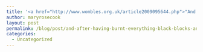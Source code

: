 ```yaml
---
title: '<a href="http://www.wombles.org.uk/article2009095644.php">"And after having burnt everything?": Black Blocks and the question of strategy</a>'
author: maryrosecook
layout: post
permalink: /blog/post/and-after-having-burnt-everything-black-blocks-and-the-question-of-strategy
categories:
  - Uncategorized
---
```

